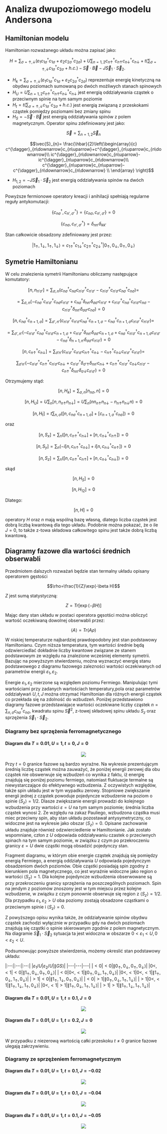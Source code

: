 # Analiza dwupoziomowego modelu Andersona

## Hamiltonian modelu
Hamiltonian rozważanego układu można zapisać jako:

```math
H=\sum_{\sigma=\uparrow,\downarrow}(\varepsilon_{1}c^{\dagger}_{1\sigma}c_{1\sigma}+\varepsilon_{2}c^{\dagger}_{2\sigma}c_{2\sigma})+U\sum_{n=1,2}c_{n\uparrow}^{\dagger}c_{n\uparrow}c_{n\downarrow}^{\dagger}c_{n\downarrow}+t(\sum_{\sigma=\uparrow,\downarrow}c^{\dagger}_{1\sigma}c_{2\sigma}+h.c.)-\vec{S}\cdot\vec{B}-J\vec{S}_{1}\cdot\vec{S}_{2}.
```

- $`H_{k}=\sum_{\sigma=\uparrow,\downarrow}(\varepsilon_{1}c^{\dagger}_{1\sigma}c_{1\sigma}+\varepsilon_{2}c^{\dagger}_{2\sigma}c_{2\sigma})`$ reprezentuje energię kinetyczną na obydwu poziomach sumowaną po dwóch możliwych stanach spinowych
- $`H_{U}=U\sum_{n=1,2}c_{n\uparrow}^{\dagger}c_{n\uparrow}c_{n\downarrow}^{\dagger}c_{n\downarrow}`$ jest energią oddziaływania cząstek o przeciwnym spinie na tym samym poziomie
- $`H_{t}=t(\sum_{\sigma=\uparrow,\downarrow}c^{\dagger}_{1\sigma}c_{2\sigma}+h.c.)`$ jest energią związaną z przeskokami cząstek pomiędzy poziomami bez zmiany spinu
- $`H_{S}=-\vec{S}\cdot\vec{B}`$ jest energią oddziaływania spinów z polem magnetycznym. Operator spinu zdefiniowany jest jako:
```math
\vec{S}=\sum_{n=1,2}\vec{S}_{n}  
```
```math
\vec{S}_{n}=
\frac{\hbar}{2}\left(\begin{array}{c}
c^{\dagger}_{n\downarrow}c_{n\uparrow}+c^{\dagger}_{n\uparrow}c_{n\downarrow}\\
ic^{\dagger}_{n\downarrow}c_{n\uparrow}-ic^{\dagger}_{n\uparrow}c_{n\downarrow}\\
c^{\dagger}_{n\uparrow}c_{n\uparrow}-c^{\dagger}_{n\downarrow}c_{n\downarrow} \\
\end{array}
\right)
```
- $`H_{1,2}=-J\vec{S}_{1}\cdot\vec{S}_{2}`$ jest energią oddziaływania spinów na dwóch poziomach

Powyższe fermionowe operatory kreacji i anihilacji spełniają regularne reguły antykomutacji:
```math
\{ c_{n\sigma}^{\dagger},c_{n',\sigma'}^{\dagger} \}=\{ c_{n\sigma},c_{n',\sigma'} \}=0
```
```math
\{ c_{n\sigma},c_{n',\sigma'}^{\dagger} \}=\delta_{nn'}\delta_{kk'}
```
Stan całkowicie obsadzony zdefiniowany jest przez:
```math
| 1_{\uparrow},1_{\downarrow},1_{\uparrow},1_{\downarrow}\rangle=c_{1\uparrow}^{\dagger}c_{1\downarrow}^{\dagger}c_{2\uparrow}^{\dagger}c_{2\downarrow}^{\dagger}|0_{\uparrow},0_{\downarrow},0_{\uparrow},0_{\downarrow}\rangle
```
## Symetrie Hamiltonianu

W celu znalezienia symetrii Hamiltonianu obliczamy następujące komutatory:
```math
[n,n_{n'\sigma'}]=
\sum_{\sigma,n}(c^{\dagger}_{n\sigma}c_{n\sigma}c^{\dagger}_{n'\sigma'}c_{n'\sigma'}-c^{\dagger}_{n'\sigma'}c_{n'\sigma'}c^{\dagger}_{n\sigma}c_{n\sigma})=
```
```math
=\sum_{\sigma,n}(-c^{\dagger}_{n\sigma}c^{\dagger}_{n'\sigma'}c_{n\sigma}c_{n'\sigma'}+c^{\dagger}_{n\sigma}\delta_{nn'}\delta_{\sigma\sigma'}c_{n'\sigma'}+c^{\dagger}_{n'\sigma'}c^{\dagger}_{n\sigma}c_{n'\sigma'}c_{n\sigma}-
c^{\dagger}_{n'\sigma'}\delta_{nn'}\delta_{\sigma\sigma'}c_{n\sigma})=0
```
```math
[n,c_{n\sigma}^{\dagger}c_{n+1,\sigma}]=\sum_{\sigma',n'}(c_{n'\sigma'}^{\dagger}c_{n'\sigma'}c_{n\sigma}^{\dagger}c_{n+1,\sigma}-
c_{n\sigma}^{\dagger}c_{n+1,\sigma}c_{n'\sigma'}^{\dagger}c_{n'\sigma'})=
```
```math
=\sum_{\sigma',n'}
(-c_{n'\sigma'}^{\dagger}c_{n\sigma}^{\dagger}c_{n'\sigma'}c_{n+1,\sigma}+c_{n'\sigma'}^{\dagger}\delta_{nn'}\delta_{\sigma\sigma'}c_{n+1,\sigma}
+c_{n\sigma}^{\dagger}c_{n'\sigma'}^{\dagger}c_{n+1,\sigma}c_{n'\sigma'}-c_{n\sigma}^{\dagger}\delta_{n+1,n'}\delta_{\sigma\sigma'}c_{n'\sigma'})=0
```
```math
[n,c^{\dagger}_{n\uparrow}c_{n\downarrow}]=\sum_{\sigma' n'}(c^{\dagger}_{n'\sigma'}c_{n'\sigma'}c^{\dagger}_{n\uparrow}c_{n\downarrow}-
c^{\dagger}_{n\uparrow}c_{n\downarrow}c^{\dagger}_{n'\sigma'}c_{n'\sigma'})=
```
```math
\sum_{\sigma' n'}(-c^{\dagger}_{n'\sigma'}c^{\dagger}_{n\uparrow}c_{n'\sigma'}c_{n\downarrow}+c^{\dagger}_{n'\sigma'}\delta_{\sigma'\uparrow}\delta_{nn'}c_{n\downarrow}+
c^{\dagger}_{n\uparrow}c^{\dagger}_{n'\sigma'}c_{n\downarrow}c_{n'\sigma'}-
c^{\dagger}_{n\uparrow}\delta_{nn'}\delta_{\sigma\downarrow}c_{n'\sigma'})=0
```

Otrzymujemy stąd:
```math
[n,H_{k}]=\sum_{\sigma,n}[n_{n\sigma },n]=0
```
```math
[n,H_{U}]=U\sum_{n}[n,n_{n\uparrow}n_{n\downarrow}]=U\sum_{n}(nn_{n\uparrow}n_{n\downarrow}-n_{n\uparrow}n_{n\downarrow}n)=0
```
```math
[n,H_{t}]=t\sum_{n,\sigma}([n,c_{n\sigma}^{\dagger}c_{n+1,\sigma}]+[c_{n+1,\sigma}^{\dagger}c_{n\sigma}])=0
```
oraz
```math
[n,S_{x}]=\sum_{n}([n,c_{n\uparrow}^{\dagger}c_{n\downarrow}]+[n,c_{n\downarrow}^{\dagger}c_{n\uparrow}])=0
```
```math
[n,S_{y}]=\sum_{n}(-i[n,c_{n\uparrow}^{\dagger}c_{n\downarrow}]+i[n,c_{n\downarrow}^{\dagger}c_{n\uparrow}])=0
```
```math
[n,S_{z}]=\sum_{n}([n,c_{n\uparrow}^{\dagger}c_{n\uparrow}]+[n,c_{n\downarrow}^{\dagger}c_{n\downarrow}])=0
```
skąd
```math
[n,H_{S}]=0
```
```math
[n,H_{12}]=0
```
Dlatego:
```math
[n,H]=0
```
operatory $`H`$ oraz $`n`$ mają wspólną bazę własną, dlatego liczba cząstek jest dobrą liczbą kwantową dla tego układu. Podobnie można pokazać, że o ile $`J=0`$, to także z-towa składowa całkowitego spinu jest także dobrą liczbą kwantową.  

## Diagramy fazowe dla wartości średnich obserwabli

Przedmiotem dalszych rozważań będzie stan termalny układu opisany operatorem gęstości
```math
\rho=\frac{1}{Z}\exp(-\beta H)
```
$`Z`$ jest sumą statystyczną:
```math
Z=Tr[\exp(-\beta H)]
```
Mając dany stan układu w postaci operatora gęsotści można obliczyć wartość oczekiwaną dowolnej obserwabli przez:
```math
\langle A\rangle=Tr(A\rho)
```

W niskiej temperaturze najbardziej prawdopodobny jest stan podstawowy Hamiltonianu. Czym niższa temperatura, tym wartości średnie będą odzwierciedlać dokładnie liczby kwantowe związane ze stanem podstawowym ze względu na znalezione wcześniej elementy symetrii. Bazując na powyższym stwierdzeniu, można wyznaczyć energię stanu podstawowego z diagramu fazowego zalezności wartości oczekiwanych od parametrów energii $`\varepsilon_{1},\varepsilon_{2}`$.


Energie $`\varepsilon_{1},\varepsilon_{2}`$ mierzone są względem poziomu Fermiego. Manipulując tymi wartościami przy zadanych wartościach temperatury,pola oraz parametrów oddziaływań $`U,t,J`$ można otrzymać Hamiltonian dla różnych energii cząstek co przekłada się na zdolność do wzbudzeń.   Poniżej przedstawiono diagramy fazowe przedstawiajace wartości oczekiwane liczby cząstek $`n=\sum_{n,\sigma}c^{\dagger}_{n\sigma}c_{n\sigma}`$, kwadratu spinu $`\vec{S}^{2}`$, z-towej składowej spinu układu $`S_{z}`$ oraz sprzężenia $`\vec{S}_{1}\cdot\vec{S}_{2}`$.

### Diagramy bez sprzężenia ferromagnetycznego

#### Diagram dla $`T=0.01, U=1, t=0, J=0`$
<p align="center">
  <img src="https://github.com/JedrekSt/RenormalizacjaWModeluAndersona/blob/main/obrazki/WykresyT0.png?raw=true"/>
</p>

Przy $`t=0`$ granice fazowe są bardzo wyraźne. Na wykresie prezentującym średnią liczbę cząstek można zauważyć, że poniżej energii zerowej dla obu cząstek nie obswerwuje się wzbudzeń co wynika z faktu, iż energię znajdują się poniżej poziomu fermiego, natomiast fluktuacje termalne są niewystarczające do efektywnego wzbudzenia. Z oczywistych względów, także spin układu jest w tym wypadku zerowy. Stopniowe zwiększanie energii jednej z cząstek powoduje pojedyncze wzbudzenie na poziom o spinie $`\langle S_{z}\rangle =1/2`$. Dlasze zwiększanie energii prowadzi do kolejnego wzbudzenia przy wartości $`\varepsilon=U`$ na tym samym poziomie; średnia liczba cząstek wynosi 2. Ze względu na zakaz Pauliego, wzbudzona cząstka musi miec przeciwny spin, aby stan układu pozostawał antysymetryczny, co widoczne jest na wykresie jako obszar $`\langle S_{z}\rangle =0`$. Opisane zachowanie układu znajduje również odzwierciedlenie w Hamiltonianie. Jak zostało wspomniane, człon z $`U`$ odpowiada oddziaływaniu czastek o przeciwnych spinach na tym samym poziomie, w związku z czym po przekroczeniu granicy $`\varepsilon=U`$ dwie cząstki mogą obsadzić pojedynczy stan.

Fragment diagramu, w którym obie energie cząstek znajdują się pomiędzy energią Fermiego, a energią oddziaływania $`U`$ odpowiada pojedynczym obsadzeniom dwóch poziomów. Obie cząstki posiadają spin zgodny z kierunkiem pola magnetycznego, co jest wyraźnie widoczne jako region o wartości  $`\langle S_{z}\rangle =1`$. Dla kolejne pojedyncze wzbudzenia obserwowane są przy przekroczeniu granicy sprzężenia na poszczególnych poziomach. Spin na jendym z poziomów znoszony jest w tym miejscu przez kolejne wzbudzenie, w związku z czym ponownie obserwuje się region z $`\langle S_{z}\rangle =1/2`$. Dla przypadku $`\varepsilon_{1},\varepsilon_{2}>U`$ oba poziomy zostają obsadzone cząstkami o przeciwnym spinie i $`\langle S_{z}\rangle =0`$.

Z powyższego opisu wynika także, że oddziaływanie spinów obydwu cząstek zachodzi wyłącznie w przypadku gdy na dwóch poziomach znajdują się cząstki o spinie skierowanym zgodnie z polem magnetycznym. Na diagramie $`\vec{S}_{1}\cdot\vec{S}_{2}`$ sytuacja ta jest widoczna w obszarze $`0 \lt \varepsilon_{1}\lt U,0\lt\varepsilon_{2} \lt U`$.

Podsumowując powyższe stwierdzenia, możemy okreslić stan podstawowy układu:


|:--:|:--:|:--:|
|$`\varepsilon_{1}/U`$|$`\varepsilon_{2}/U`$|$`\|GS\rangle`$|
|---|---|---|
|$`\lt 0 `$|$`\lt 0`$|$`\|0_{\uparrow},0_{\downarrow},0_{\uparrow},0_{\downarrow}\rangle`$| 
|$`0\lt,\lt 1`$|$`\lt 0`$|$`\|1_{\uparrow},0_{\downarrow},0_{\uparrow},0_{\downarrow}\rangle`$|
|$`\lt 0`$|$`0\lt,\lt 1`$|$`\|0_{\uparrow},0_{\downarrow},1_{\uparrow},0_{\downarrow}\rangle`$|
|$`0\lt,\lt 1 `$|$`0\lt,\lt 1`$|$`\|1_{\uparrow},0_{\downarrow},1_{\uparrow},0_{\downarrow}\rangle`$|
|$`\gt 1`$|$`\lt 0`$|$`\|1_{\uparrow},1_{\downarrow},0_{\uparrow},0_{\downarrow}\rangle`$|
|$`\lt 0`$|$`\gt 1`$|$`\|0_{\uparrow},0_{\downarrow},1_{\uparrow},1_{\downarrow}\rangle`$|
|$`\gt 1 `$|$`0\lt,\lt 1`$|$`\|1_{\uparrow},1_{\downarrow},1_{\uparrow},0_{\downarrow}\rangle`$|
|$`0\lt,\lt 1 `$|$`\gt 1`$|$`\|1_{\uparrow},0_{\downarrow},1_{\uparrow},1_{\downarrow}\rangle`$|
|$`\gt 1 `$|$`\gt 1`$|$`\|1_{\uparrow},1_{\downarrow},1_{\uparrow},1_{\downarrow}\rangle`$|


#### Diagram dla $`T=0.01, U=1, t=0.1, J=0`$
<p align="center">
  <img src="https://github.com/JedrekSt/RenormalizacjaWModeluAndersona/blob/main/obrazki/Wykresyt0p1.png?raw=true"/>
</p>

#### Diagram dla $`T=0.01, U=1, t=0.2, J=0`$
<p align="center">
  <img src="https://github.com/JedrekSt/RenormalizacjaWModeluAndersona/blob/main/obrazki/Wykresyt0p2.png?raw=true"/>
</p>

W przypadku z niezerową wartością całki przeskoku $`t\neq 0`$ granice fazowe ulegają zakrzywieniu. 

### Diagramy ze sprzężeniem ferromagnetycznym

#### Diagram dla $`T=0.01, U=1, t=0.1, J=-0.02`$
<p align="center">
  <img src="https://github.com/JedrekSt/RenormalizacjaWModeluAndersona/blob/main/obrazki/Wykresyt0p1J0p02.png?raw=true"/>
</p>

#### Diagram dla $`T=0.01, U=1, t=0.1, J=-0.04`$
<p align="center">
  <img src="https://github.com/JedrekSt/RenormalizacjaWModeluAndersona/blob/main/obrazki/Wykresyt0p1J0p04.png?raw=true"/>
</p>

#### Diagram dla $`T=0.01, U=1, t=0.1, J=-0.05`$
<p align="center">
  <img src="https://github.com/JedrekSt/RenormalizacjaWModeluAndersona/blob/main/obrazki/Wykresyt0p1J0p05.png?raw=true"/>
</p>


